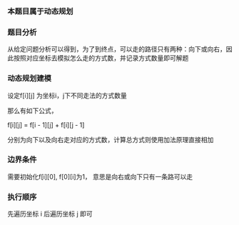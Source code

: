### 本题目属于动态规划

### 题目分析

从给定问题分析可以得到，为了到终点，可以走的路径只有两种：向下或向右，因此按照对应坐标去模拟怎么走的方式数，并记录方式数量即可解题

### 动态规划建模

设定f[i][j] 为坐标i，j下不同走法的方式数量

那么有如下公式，

f[i][j] = f[i - 1][j] + f[i][j - 1]

分别为向下以及向右走对应的方式数，计算总方式则使用加法原理直接相加

### 边界条件

需要初始化f[i][0], f[0][i]为1， 意思是向右或向下只有一条路可以走

### 执行顺序

先遍历坐标 i 后遍历坐标 j 即可